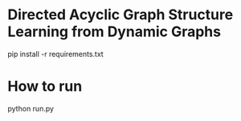 # Directed Acyclic Graph Structure Learning from Dynamic Graphs


pip install -r requirements.txt


# How to run

python run.py



